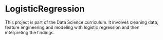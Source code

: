 # LogisticRegression
This project is part of the Data Science curriculum. It involves cleaning data, feature engineering and modeling with logistic regression and then interpreting the findings.
